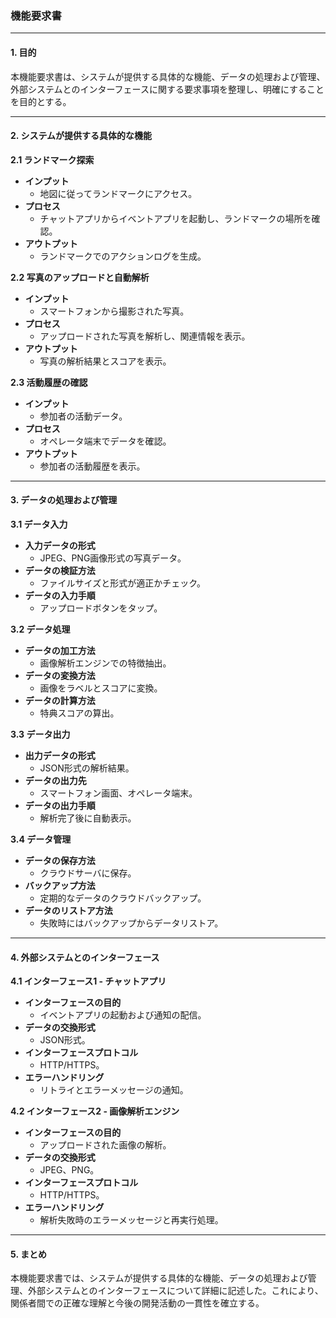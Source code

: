 ### 機能要求書

---

#### 1. 目的
本機能要求書は、システムが提供する具体的な機能、データの処理および管理、外部システムとのインターフェースに関する要求事項を整理し、明確にすることを目的とする。

---

#### 2. システムが提供する具体的な機能

**2.1 ランドマーク探索**

- **インプット**
  - 地図に従ってランドマークにアクセス。
- **プロセス**
  - チャットアプリからイベントアプリを起動し、ランドマークの場所を確認。
- **アウトプット**
  - ランドマークでのアクションログを生成。

**2.2 写真のアップロードと自動解析**

- **インプット**
  - スマートフォンから撮影された写真。
- **プロセス**
  - アップロードされた写真を解析し、関連情報を表示。
- **アウトプット**
  - 写真の解析結果とスコアを表示。

**2.3 活動履歴の確認**

- **インプット**
  - 参加者の活動データ。
- **プロセス**
  - オペレータ端末でデータを確認。
- **アウトプット**
  - 参加者の活動履歴を表示。

---

#### 3. データの処理および管理

**3.1 データ入力**

- **入力データの形式**
  - JPEG、PNG画像形式の写真データ。
- **データの検証方法**
  - ファイルサイズと形式が適正かチェック。
- **データの入力手順**
  - アップロードボタンをタップ。

**3.2 データ処理**

- **データの加工方法**
  - 画像解析エンジンでの特徴抽出。
- **データの変換方法**
  - 画像をラベルとスコアに変換。
- **データの計算方法**
  - 特典スコアの算出。

**3.3 データ出力**

- **出力データの形式**
  - JSON形式の解析結果。
- **データの出力先**
  - スマートフォン画面、オペレータ端末。
- **データの出力手順**
  - 解析完了後に自動表示。

**3.4 データ管理**

- **データの保存方法**
  - クラウドサーバに保存。
- **バックアップ方法**
  - 定期的なデータのクラウドバックアップ。
- **データのリストア方法**
  - 失敗時にはバックアップからデータリストア。

---

#### 4. 外部システムとのインターフェース

**4.1 インターフェース1 - チャットアプリ**

- **インターフェースの目的**
  - イベントアプリの起動および通知の配信。
- **データの交換形式**
  - JSON形式。
- **インターフェースプロトコル**
  - HTTP/HTTPS。
- **エラーハンドリング**
  - リトライとエラーメッセージの通知。

**4.2 インターフェース2 - 画像解析エンジン**

- **インターフェースの目的**
  - アップロードされた画像の解析。
- **データの交換形式**
  - JPEG、PNG。
- **インターフェースプロトコル**
  - HTTP/HTTPS。
- **エラーハンドリング**
  - 解析失敗時のエラーメッセージと再実行処理。

---

#### 5. まとめ
本機能要求書では、システムが提供する具体的な機能、データの処理および管理、外部システムとのインターフェースについて詳細に記述した。これにより、関係者間での正確な理解と今後の開発活動の一貫性を確立する。